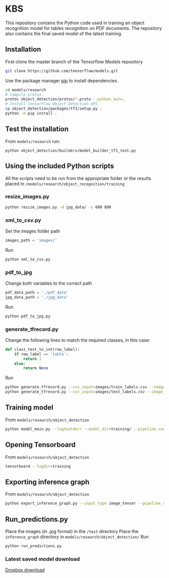 # KBS

This repository contains the Python code used in training an object recognition model for tables recognition on PDF documents. The repository also contains the final saved model of the latest training.

## Installation

First clone the master branch of the Tensorflow Models repository
```bash
git clone https://github.com/tensorflow/models.git
```

Use the package manager [pip](https://pip.pypa.io/en/stable/) to install dependencies.

```bash
cd models/research
# Compile protos.
protoc object_detection/protos/*.proto --python_out=.
# Install TensorFlow Object Detection API.
cp object_detection/packages/tf1/setup.py .
python -m pip install .

```

## Test the installation
From ``models/research`` run:

```
python object_detection/builders/model_builder_tf1_test.py
```

## Using the included Python scripts

All the scripts need to be run from the appropriate folder or the results placed in ``/models/research/object_recognition/training``

### resize_images.py
```bash
python resize_images.py -d jpg_data/ -s 600 800
```

### xml_to_csv.py
Set the images folder path
```python
images_path = 'images/'
```
Run
```bash
python xml_to_csv.py
```

### pdf_to_jpg
Change both variables to the correct path
```python
pdf_data_path = './pdf_data'
jpg_data_path = './jpg_data'
```
Run
```bash
python pdf_to_jpg.py
```

### generate_tfrecord.py
Change the following lines to match the required classes, in this case:
```python
def class_text_to_int(row_label):
    if row_label == 'table':
        return 1
    else:
        return None
```
Run
```bash
python generate_tfrecord.py --csv_input=images/train_labels.csv --image_dir=images/train --output_path=train.record
python generate_tfrecord.py --csv_input=images/test_labels.csv --image_dir=images/test --output_path=test.record
```

## Training model
From ``models/research/object_detection``
```bash
python model_main.py --logtostderr --model_dir=training/ --pipeline_config_path=training/ssd_resnet50_v1_fpn_640x640_coco17_tpu-8/pipeline.config
```

## Opening Tensorboard
From ``models/research/object_detection``
```bash
tensorboard --logdir=training
```

## Exporting inference graph
From ``models/research/object_detection``
```bash
python export_inference_graph.py --input_type image_tensor --pipeline_config_path training/ssd_resnet50_v1_fpn_640x640_coco17_tpu-8/pipeline.config --trained_checkpoint_prefix training/model.ckpt-XXXX --output_directory inference_graph
```

## Run_predictions.py
Place the images (in .jpg format) in the ``/test`` directory
Place the ``inference_graph`` directory in ``models/research/object_detection/``
Run
```bash
python run_predictions.py
```

### Latest saved model download
[Dropbox download](https://www.dropbox.com/sh/e967fqb8myjdti1/AACYH6VxwZ4Vws1SNFQtPXzza?dl=0)
